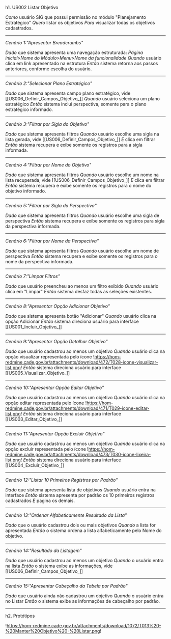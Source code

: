 h1. US002 Listar Objetivo 

*Como* usuário SIG que possui permissão no módulo "Planejamento Estratégico" 
*Quero* listar os objetivos
*Para* visualizar todas os objetivos cadastrados.

----
 
 *Cenário 1:"Apresentar Breadcrumbs"*   

*Dado* que sistema apresenta uma navegação estruturada: _Página inicial>Nome do Módulo>Menu>Nome da funcionalidade_
*Quando* usuário clica em link apresentado na estrutura
*Então* sistema retorna aos passos anteriores, conforme escolha do usuário.

----

 *Cenário 2:"Selecionar Plano Estratégico"*   

*Dado* que sistema apresenta campo plano estratégico, vide [[US006_Definir_Campos_Objetivo_]] 
*Quando* usuário seleciona um plano estratégico
*Então* sistema inclui perspectiva, somente para o plano estratégico informado.

----

 *Cenário 3:"Filtrar por Sigla do Objetivo"*   

*Dado* que sistema apresenta filtros 
*Quando* usuário escolhe uma sigla na lista gerada, vide [[US006_Definir_Campos_Objetivo_]] 
*E* clica em filtrar
*Então* sistema recupera e exibe somente os registros para a sigla informada.

----

 *Cenário 4:"Filtrar por Nome do Objetivo"*   

*Dado* que sistema apresenta filtros
*Quando* usuário escolhe um nome na lista recuperada, vide [[US006_Definir_Campos_Objetivo_]] 
*E* clica em filtrar
*Então* sistema recupera e exibe somente os registros para o nome do objetivo informado.

----
 
 *Cenário 5:"Filtrar por Sigla da Perspectiva"*   

*Dado* que sistema apresenta filtros 
*Quando* usuário escolhe uma sigla de perspectiva
*Então* sistema recupera e exibe somente os registros para sigla da perspectiva informada.


----

 *Cenário 6:"Filtrar por Nome da Perspectiva"*   

*Dado* que sistema apresenta filtros 
*Quando* usuário escolhe um nome de perspectiva
*Então* sistema recupera e exibe somente os registros para o nome da perspectiva informada.

----

 *Cenário 7:"Limpar Filtros"*   

*Dado* que usuário preencheu ao menos um filtro exibido
*Quando* usuário clica em "Limpar"
*Então* sistema desfaz todas as seleções existentes.

----

 *Cenário 8:"Apresentar Opção Adicionar Objetivo"*   

*Dado* que sistema apresenta botão "Adicionar"
*Quando* usuário clica na opção Adicionar
*Então* sistema direciona usuário para interface [[US001_Incluir_Objetivo_]] 

----

 *Cenário 9:"Apresentar Opção Detalhar Objetivo"*   

*Dado* que usuário cadastrou ao menos um objetivo
*Quando* usuário clica na opção visualizar representada pelo ícone !https://hom-redmine.cade.gov.br/attachments/download/472/T028-icone-visualizar-list.png!
*Então* sistema direciona usuário para interface [[US005_Visualizar_Objetivo_]] 

----

 *Cenário 10:"Apresentar Opção Editar Objetivo"*   

*Dado* que usuário cadastrou ao menos um objetivo
*Quando* usuário clica na opção editar representada pelo ícone !https://hom-redmine.cade.gov.br/attachments/download/471/T029-icone-editar-list.png!
*Então* sistema direciona usuário para interface [[US003_Editar_Objetivo_]] 

----

 *Cenário 11:"Apresentar Opção Excluir Objetivo"*   

*Dado* que usuário cadastrou ao menos um objetivo
*Quando* usuário clica na opção excluir representada pelo ícone !https://hom-redmine.cade.gov.br/attachments/download/473/T030-icone-lixeira-list.png!
*Então* sistema direciona usuário para interface [[US004_Excluir_Objetivo_]] 

----


 *Cenário 12:"Listar 10 Primeiros Registros por Padrão"*   

*Dado* que sistema apresenta lista de objetivos
*Quando* usuário entra na interface
*Então* sistema apresenta por padrão os 10 primeiros registros cadastrados 
*E* pagina os demais.


----

 *Cenário 13:"Ordenar Alfabeticamente Resultado da Lista"*   

*Dado* que o usuário cadastrou dois ou mais objetivos
*Quando* a lista for apresentada
*Então* o sistema ordena a lista alfabeticamente pelo Nome do objetivo.

----

 *Cenário 14:"Resultado da Listagem"*   

*Dado* que usuário cadastrou ao menos um objetivo
*Quando* o usuário entra na lista
*Então* o sistema exibe as informações, vide [[US006_Definir_Campos_Objetivo_]] 

----

 *Cenário 15:"Apresentar Cabeçalho da Tabela por Padrão"*   

*Dado* que usuário ainda não cadastrou um objetivo
*Quando* o usuário entra no Listar
*Então* o sistema exibe as informações de cabeçalho por padrão.

----
 
h2. Protótipos


!https://hom-redmine.cade.gov.br/attachments/download/1072/T013%20-%20Manter%20Objetivo%20-%20Listar.png!



